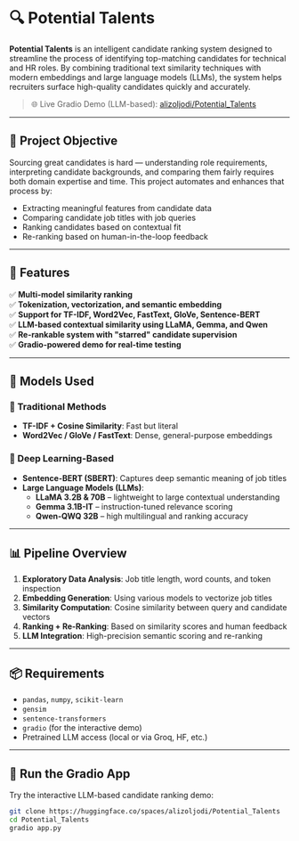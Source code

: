 # 🔍 Potential Talents

**Potential Talents** is an intelligent candidate ranking system designed to streamline the process of identifying top-matching candidates for technical and HR roles. By combining traditional text similarity techniques with modern embeddings and large language models (LLMs), the system helps recruiters surface high-quality candidates quickly and accurately.

> 🌐 Live Gradio Demo (LLM-based): [alizoljodi/Potential_Talents](https://huggingface.co/spaces/alizoljodi/Potential_Talents)

---

## 🚀 Project Objective

Sourcing great candidates is hard — understanding role requirements, interpreting candidate backgrounds, and comparing them fairly requires both domain expertise and time. This project automates and enhances that process by:

- Extracting meaningful features from candidate data
- Comparing candidate job titles with job queries
- Ranking candidates based on contextual fit
- Re-ranking based on human-in-the-loop feedback

---

## 🔧 Features

✅ **Multi-model similarity ranking**  
✅ **Tokenization, vectorization, and semantic embedding**  
✅ **Support for TF-IDF, Word2Vec, FastText, GloVe, Sentence-BERT**  
✅ **LLM-based contextual similarity using LLaMA, Gemma, and Qwen**  
✅ **Re-rankable system with "starred" candidate supervision**  
✅ **Gradio-powered demo for real-time testing**

---

## 🧠 Models Used

### 🔹 Traditional Methods
- **TF-IDF + Cosine Similarity**: Fast but literal
- **Word2Vec / GloVe / FastText**: Dense, general-purpose embeddings

### 🔹 Deep Learning-Based
- **Sentence-BERT (SBERT)**: Captures deep semantic meaning of job titles
- **Large Language Models (LLMs)**:
  - **LLaMA 3.2B & 70B** – lightweight to large contextual understanding
  - **Gemma 3.1B-IT** – instruction-tuned relevance scoring
  - **Qwen-QWQ 32B** – high multilingual and ranking accuracy

---

## 📊 Pipeline Overview

1. **Exploratory Data Analysis**: Job title length, word counts, and token inspection
2. **Embedding Generation**: Using various models to vectorize job titles
3. **Similarity Computation**: Cosine similarity between query and candidate vectors
4. **Ranking + Re-Ranking**: Based on similarity scores and human feedback
5. **LLM Integration**: High-precision semantic scoring and re-ranking

---

## 📦 Requirements

- `pandas`, `numpy`, `scikit-learn`
- `gensim`
- `sentence-transformers`
- `gradio` (for the interactive demo)
- Pretrained LLM access (local or via Groq, HF, etc.)

---

## 🚀 Run the Gradio App

Try the interactive LLM-based candidate ranking demo:

```bash
git clone https://huggingface.co/spaces/alizoljodi/Potential_Talents
cd Potential_Talents
gradio app.py
